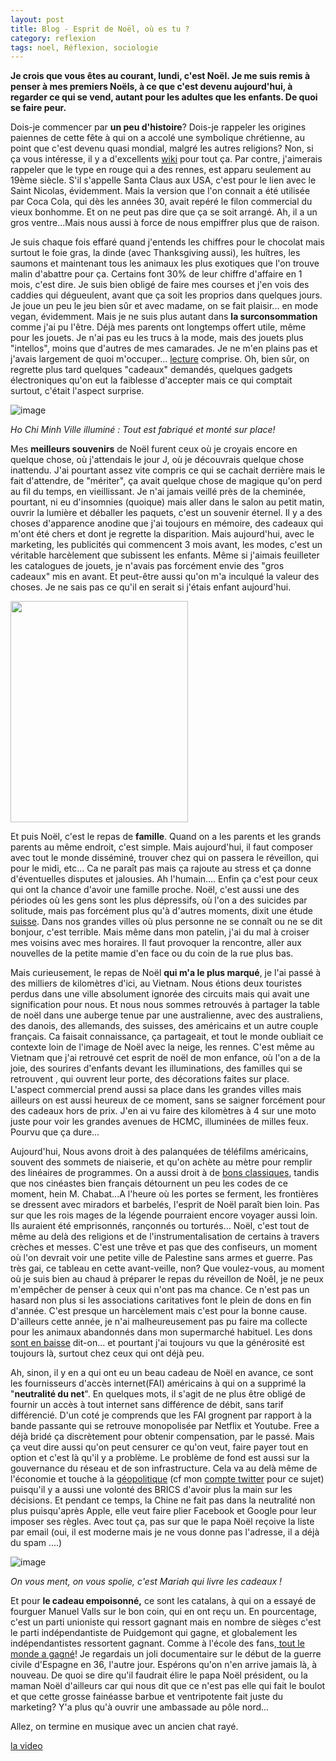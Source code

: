 ```yaml
---
layout: post
title: Blog - Esprit de Noël, où es tu ? 
category: reflexion
tags: noel, Réflexion, sociologie
---
```

**Je crois que vous êtes au courant, lundi, c'est Noël. Je me suis remis à penser à mes premiers Noëls, à ce que c'est devenu aujourd'hui, à regarder ce qui se vend, autant pour les adultes que les enfants. De quoi se faire peur.**

Dois-je commencer par **un peu d'histoire**? Dois-je rappeler les origines paiennes de cette fête à qui on a accolé une symbolique chrétienne, au point que c'est devenu quasi mondial, malgré les autres religions? Non, si ça vous intéresse, il y a d'excellents <a href="https://fr.wikipedia.org/wiki/Noël">wiki</a> pour tout ça. Par contre, j'aimerais rappeler que le type en rouge qui a des rennes, est apparu seulement au 19ème siècle. S'il s'appelle Santa Claus aux USA, c'est pour le lien avec le Saint Nicolas, évidemment. Mais la version que l'on connait a été utilisée par Coca Cola, qui dès les années 30, avait repéré le filon commercial du vieux bonhomme. Et on ne peut pas dire que ça se soit arrangé. Ah, il a un gros ventre...Mais nous aussi à force de nous empiffrer plus que de raison.

Je suis chaque fois effaré quand j'entends les chiffres pour le chocolat mais surtout le foie gras, la dinde (avec Thanksgiving aussi), les huîtres, les saumons et maintenant tous les animaux les plus exotiques que l'on trouve malin d'abattre pour ça. Certains font 30% de leur chiffre d'affaire en 1 mois, c'est dire. Je suis bien obligé de faire mes courses et j'en vois des caddies qui dégueulent, avant que ça soit les proprios dans quelques jours. Je joue un peu le jeu bien sûr et avec madame, on se fait plaisir... en mode vegan, évidemment. Mais je ne suis plus autant dans **la surconsommation** comme j'ai pu l'être. Déjà mes parents ont longtemps offert utile, même pour les jouets. Je n'ai pas eu les trucs à la mode, mais des jouets plus "intellos", moins que d'autres de mes camarades. Je ne m'en plains pas et j'avais largement de quoi m'occuper... <a href="https://cheziceman.wordpress.com/2017/12/16/blog-la-peur-de-lecriture/">lecture</a> comprise. Oh, bien sûr, on regrette plus tard quelques "cadeaux" demandés, quelques gadgets électroniques qu'on eut la faiblesse d'accepter mais ce qui comptait surtout, c'était l'aspect surprise.

![image](https://cheziceman.files.wordpress.com/2017/12/100_3662-hcmc-leloy.jpg)

*Ho Chi Minh Ville illuminé : Tout est fabriqué et monté sur place!*

Mes **meilleurs souvenirs** de Noël furent ceux où je croyais encore en quelque chose, où j'attendais le jour J, où je découvrais quelque chose inattendu. J'ai pourtant assez vite compris ce qui se cachait derrière mais le fait d'attendre, de "mériter", ça avait quelque chose de magique qu'on perd au fil du temps, en vieillissant. Je n'ai jamais veillé près de la cheminée, pourtant, ni eu d'insomnies (quoique) mais aller dans le salon au petit matin, ouvrir la lumière et déballer les paquets, c'est un souvenir éternel. Il y a des choses d'apparence anodine que j'ai toujours en mémoire, des cadeaux qui m'ont été chers et dont je regrette la disparition. Mais aujourd'hui, avec le marketing, les publicités qui commencent 3 mois avant, les modes, c'est un véritable harcèlement que subissent les enfants. Même si j'aimais feuilleter les catalogues de jouets, je n'avais pas forcément envie des "gros cadeaux" mis en avant. Et peut-être aussi qu'on m'a inculqué la valeur des choses. Je ne sais pas ce qu'il en serait si j'étais enfant aujourd'hui.

<img class="aligncenter size-full wp-image-21797" src="https://cheziceman.files.wordpress.com/2017/12/maidenoel.jpg" alt="" width="284" height="354" />

Et puis Noël, c'est le repas de **famille**. Quand on a les parents et les grands parents au même endroit, c'est simple. Mais aujourd'hui, il faut composer avec tout le monde disséminé, trouver chez qui on passera le réveillon, qui pour le midi, etc... Ca ne paraît pas mais ça rajoute au stress et ça donne d'éventuelles disputes et jalousies. Ah l'humain.... Enfin ça c'est pour ceux qui ont la chance d'avoir une famille proche. Noël, c'est aussi une des périodes où les gens sont les plus dépressifs, où l'on a des suicides par solitude, mais pas forcément plus qu'à d'autres moments, dixit une étude<a href="https://www.rts.ch/info/sciences-tech/1021145-moins-de-suicides-durant-les-fetes-de-noel.html"> suisse</a>. Dans nos grandes villes où plus personne ne se connaît ou ne se dit bonjour, c'est terrible. Mais même dans mon patelin, j'ai du mal à croiser mes voisins avec mes horaires. Il faut provoquer la rencontre, aller aux nouvelles de la petite mamie d'en face ou du coin de la rue plus bas.

Mais curieusement, le repas de Noël **qui m'a le plus marqué**, je l'ai passé à des milliers de kilomètres d'ici, au Vietnam. Nous étions deux touristes perdus dans une ville absolument ignorée des circuits mais qui avait une signification pour nous. Et nous nous sommes retrouvés à partager la table de noël dans une auberge tenue par une australienne, avec des australiens, des danois, des allemands, des suisses, des américains et un autre couple français. Ca faisait connaissance, ça partageait, et tout le monde oubliait ce contexte loin de l'image de Noël avec la neige, les rennes. C'est même au Vietnam que j'ai retrouvé cet esprit de noël de mon enfance, où l'on a de la joie, des sourires d'enfants devant les illuminations, des familles qui se retrouvent , qui ouvrent leur porte, des décorations faites sur place. L'aspect commercial prend aussi sa place dans les grandes villes mais ailleurs on est aussi heureux de ce moment, sans se saigner forcément pour des cadeaux hors de prix. J'en ai vu faire des kilomètres à 4 sur une moto juste pour voir les grandes avenues de HCMC, illuminées de milles feux. Pourvu que ça dure...

Aujourd'hui, Nous avons droit à des palanquées de téléfilms américains, souvent des sommets de niaiserie, et qu'on achète au mètre pour remplir des linéaires de programmes. On a aussi droit à de <a href="https://cheziceman.wordpress.com/2016/12/25/cinema-la-vie-est-belle-1946/">bons classiques</a>, tandis que nos cinéastes bien français détournent un peu les codes de ce moment, hein M. Chabat...A l'heure où les portes se ferment, les frontières se dressent avec miradors et barbelés, l'esprit de Noël paraît bien loin. Pas sur que les rois mages de la légende pourraient encore voyager aussi loin. Ils auraient été emprisonnés, rançonnés ou torturés... Noël, c'est tout de même au delà des religions et de l'instrumentalisation de certains à travers crèches et messes. C'est une trêve et pas que des confiseurs, un moment où l'on devrait voir une petite ville de Palestine sans armes et guerre. Pas très gai, ce tableau en cette avant-veille, non? Que voulez-vous, au moment où je suis bien au chaud à préparer le repas du réveillon de Noêl, je ne peux m'empêcher de penser à ceux qui n'ont pas ma chance. Ce n'est pas un hasard non plus si les associations caritatives font le plein de dons en fin d'année. C'est presque un harcèlement mais c'est pour la bonne cause. D'ailleurs cette année, je n'ai malheureusement pas pu faire ma collecte pour les animaux abandonnés dans mon supermarché habituel. Les dons <a href="https://www.la-croix.com/Economie/Economie-et-entreprises/Generosite-dons-stagnent-nombre-donateurs-baisse-2017-12-04-1200896771">sont en baisse</a> dit-on... et pourtant j'ai toujours vu que la générosité est toujours là, surtout chez ceux qui ont déjà peu.

Ah, sinon, il y en a qui ont eu un beau cadeau de Noël en avance, ce sont les fournisseurs d'accès internet(FAI) américains à qui on a supprimé la "**neutralité du net**". En quelques mots, il s'agit de ne plus être obligé de fournir un accès à tout internet sans différence de débit, sans tarif différencié. D'un coté je comprends que les FAI grognent par rapport à la bande passante qui se retrouve monopolisée par Netflix et Youtube. Free a déjà bridé ça discrètement pour obtenir compensation, par le passé. Mais ça veut dire aussi qu'on peut censurer ce qu'on veut, faire payer tout en option et c'est là qu'il y a problème. Le problème de fond est aussi sur la gouvernance du réseau et de son infrastructure. Cela va au delà même de l'économie et touche à la <a href="https://cheziceman.wordpress.com/2012/03/01/internet-a-qui-appartient-et-appartiendra-le-reseau/">géopolitique</a> (cf mon <a href="http://www.twitter.com/chez_iceman/">compte twitter</a> pour ce sujet) puisqu'il y a aussi une volonté des BRICS d'avoir plus la main sur les décisions. Et pendant ce temps, la Chine ne fait pas dans la neutralité non plus puisqu'après Apple, elle veut faire plier Facebook et Google pour leur imposer ses règles. Avec tout ça, pas sur que le papa Noël reçoive la liste par email (oui, il est moderne mais je ne vous donne pas l'adresse, il a déjà du spam ....)

![image](https://cheziceman.files.wordpress.com/2017/12/careyxmas.jpg)

*On vous ment, on vous spolie, c'est Mariah qui livre les cadeaux !*

Et pour **le cadeau empoisonné,** ce sont les catalans, à qui on a essayé de fourguer Manuel Valls sur le bon coin, qui en ont reçu un. En pourcentage, c'est un parti unioniste qui ressort gagnant mais en nombre de sièges c'est le parti indépendantiste de Puidgemont qui gagne, et globalement les indépendantistes ressortent gagnant. Comme à l'école des fans,<a href="https://fr.wikipedia.org/wiki/L%27École_des_fans_(France)"> tout le monde a gagné</a>! Je regardais un joli documentaire sur le début de la guerre civile d'Espagne en 36, l'autre jour. Espérons qu'on n'en arrive jamais là, à nouveau. De quoi se dire qu'il faudrait élire le papa Noël président, ou la maman Noël d'ailleurs car qui nous dit que ce n'est pas elle qui fait le boulot et que cette grosse fainéasse barbue et ventripotente fait juste du marketing? Y'a plus qu'à ouvrir une ambassade au pôle nord...

Allez, on termine en musique avec un ancien chat rayé.

[la video](https://www.youtube.com/watch?v=cCSmWLLzcHY)
